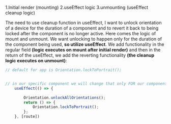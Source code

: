 1.Initial render (mounting)
2.useEffect logic
3.unmounting (useEffect cleanup logic)

The need to use cleanup function in useEffect, I want to unlock orientation of a device for the duration of a component and to revert it back to being locked after the component is no longer active. Here comes the logic of mount and unmount. We want unlocking to happen only for the duration of the component being used, **so utilize useEffect**. We add functionality in the regular field **(logic executes on mount after initial render)** and then in the return of the useEffect, we add the reverting functionality **(the cleanup logic executes on unmount)**:

```js
// default for app is Orientation.lockToPortrait();


// in our specific component we will change that only FOR our component
    useEffect(() => {

        Orientation.unlockAllOrientations();
        return () => {
            Orientation.lockToPortrait();
        };
    }, [route])
```